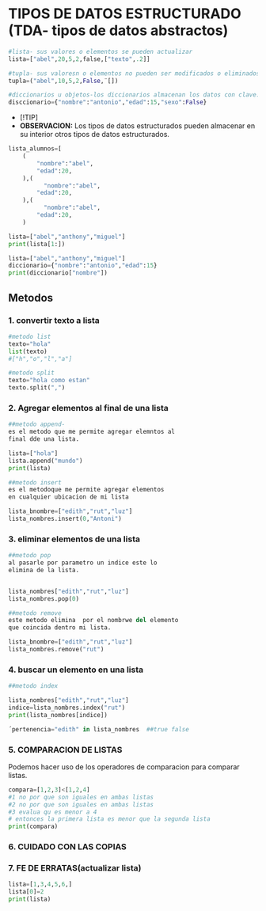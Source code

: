 # TIPOS DE DATOS ESTRUCTURADO (TDA- tipos de datos abstractos)
```python
#lista- sus valores o elementos se pueden actualizar
lista=["abel",20,5,2,false,["texto",.2]]

#tupla- sus valoresn o elementos no pueden ser modificados o eliminados
tupla=("abel",10,5,2,False,¨[])

#diccionarios u objetos-los diccionarios almacenan los datos con clave:valor
disccionario={"nombre":"antonio","edad":15,"sexo":False}
```
- [!TIP]
- **OBSERVACION:** Los tipos de datos estructurados pueden almacenar en su interior otros tipos de datos estructurados.
```python
lista_alumnos=[
    (
        "nombre":"abel",
        "edad":20,
    ),(
          "nombre":"abel",
        "edad":20,
    ),(
          "nombre":"abel",
        "edad":20,
    )
```
```python
lista=["abel","anthony","miguel"]
print(lista[1:])
```
```python
lista=["abel","anthony","miguel"]
diccionario={"nombre":"antonio","edad":15}
print(diccionario["nombre"])
```
## Metodos
### 1. convertir texto a lista
```python
#metodo list
texto="hola"
list(texto)
#["h","o","l","a"]

#metodo split
texto="hola como estan"
texto.split(",")
```
### 2. Agregar elementos al final de una lista
```python
##metodo append-
es el metodo que me permite agregar elemntos al
final dde una lista.

lista=["hola"]
lista.append("mundo")
print(lista)

##metodo insert
es el metodoque me permite agregar elementos 
en cualquier ubicacion de mi lista

lista_bnombre=["edith","rut","luz"]
lista_nombres.insert(0,"Antoni")
```
### 3. eliminar elementos de una lista
```python
##metodo pop
al pasarle por parametro un indice este lo 
elimina de la lista.


lista_nombres["edith","rut","luz"]
lista_nombres.pop(0)

##metodo remove
este metodo elimina  por el nombrwe del elemento 
que coincida dentro mi lista.

lista_bnombre=["edith","rut","luz"]
lista_nombres.remove("rut")
```
### 4. buscar un elemento en una lista
```python
##metodo index

lista_nombres["edith","rut","luz"]
indice=lista_nombres.index("rut")
print(lista_nombres[indice])

´pertenencia="edith" in lista_nombres  ##true false
```

### 5. COMPARACION DE LISTAS
Podemos hacer uso de los operadores de comparacion para comparar listas.
```python
compara=[1,2,3]<[1,2,4]
#1 no por que son iguales en ambas listas
#2 no por que son iguales en ambas listas
#3 evalua qu es menor a 4
# entonces la primera lista es menor que la segunda lista
print(compara)
```
### 6. CUIDADO CON LAS COPIAS
### 7. FE DE ERRATAS(actualizar lista)
```python
lista=[1,3,4,5,6,]
lista[0]=2
print(lista)






